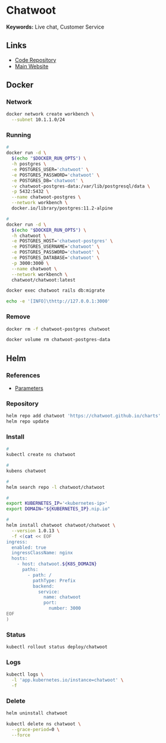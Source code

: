# Chatwoot

**Keywords:** Live chat, Customer Service

<!--
https://www.youtube.com/watch?v=G8S_QFyTbl0

https://artifacthub.io/packages/helm/chatwoot/chatwoot
-->

## Links

- [Code Repository](https://github.com/chatwoot/chatwoot)
- [Main Website](https://chatwoot.com)

## Docker

### Network

```sh
docker network create workbench \
  --subnet 10.1.1.0/24
```

### Running

```sh
#
docker run -d \
  $(echo "$DOCKER_RUN_OPTS") \
  -h postgres \
  -e POSTGRES_USER='chatwoot' \
  -e POSTGRES_PASSWORD='chatwoot' \
  -e POSTGRES_DB='chatwoot' \
  -v chatwoot-postgres-data:/var/lib/postgresql/data \
  -p 5432:5432 \
  --name chatwoot-postgres \
  --network workbench \
  docker.io/library/postgres:11.2-alpine

#
docker run -d \
  $(echo "$DOCKER_RUN_OPTS") \
  -h chatwoot \
  -e POSTGRES_HOST='chatwoot-postgres' \
  -e POSTGRES_USERNAME='chatwoot' \
  -e POSTGRES_PASSWORD='chatwoot' \
  -e POSTGRES_DATABASE='chatwoot' \
  -p 3000:3000 \
  --name chatwoot \
  --network workbench \
  chatwoot/chatwoot:latest
```

```sh
docker exec chatwoot rails db:migrate

echo -e '[INFO]\thttp://127.0.0.1:3000'
```

### Remove

```sh
docker rm -f chatwoot-postgres chatwoot

docker volume rm chatwoot-postgres-data
```

## Helm

### References

- [Parameters](https://github.com/chatwoot/charts/tree/main/charts/chatwoot#parameters)

### Repository

```sh
helm repo add chatwoot 'https://chatwoot.github.io/charts'
helm repo update
```

### Install

```sh
#
kubectl create ns chatwoot

#
kubens chatwoot

#
helm search repo -l chatwoot/chatwoot

#
export KUBERNETES_IP='<kubernetes-ip>'
export DOMAIN="${KUBERNETES_IP}.nip.io"

#
helm install chatwoot chatwoot/chatwoot \
  --version 1.0.13 \
  -f <(cat << EOF
ingress:
  enabled: true
  ingressClassName: nginx
  hosts:
    - host: chatwoot.${K8S_DOMAIN}
      paths:
        - path: /
          pathType: Prefix
          backend:
            service:
              name: chatwoot
              port:
                number: 3000
EOF
)
```

### Status

```sh
kubectl rollout status deploy/chatwoot
```

### Logs

```sh
kubectl logs \
  -l 'app.kubernetes.io/instance=chatwoot' \
  -f
```

### Delete

```sh
helm uninstall chatwoot

kubectl delete ns chatwoot \
  --grace-period=0 \
  --force
```
